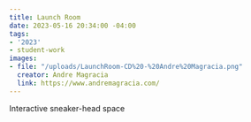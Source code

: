 ```yaml
---
title: Launch Room
date: 2023-05-16 20:34:00 -04:00
tags:
- '2023'
- student-work
images:
- file: "/uploads/LaunchRoom-CD%20-%20Andre%20Magracia.png"
  creator: Andre Magracia
  link: https://www.andremagracia.com/
---
```


Interactive sneaker-head space